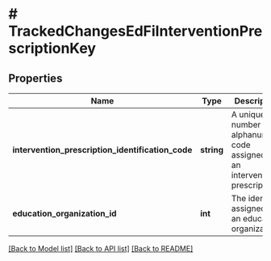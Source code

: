 # # TrackedChangesEdFiInterventionPrescriptionKey

## Properties

Name | Type | Description | Notes
------------ | ------------- | ------------- | -------------
**intervention_prescription_identification_code** | **string** | A unique number or alphanumeric code assigned to an intervention prescription. | [optional]
**education_organization_id** | **int** | The identifier assigned to an education organization. | [optional]

[[Back to Model list]](../../README.md#models) [[Back to API list]](../../README.md#endpoints) [[Back to README]](../../README.md)
